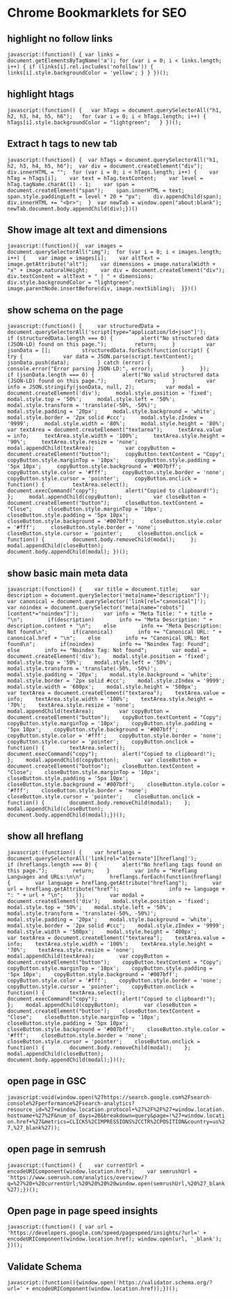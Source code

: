 # Chrome Bookmarklets for SEO

## highlight no follow links	
`
javascript:(function() {
    var links = document.getElementsByTagName('a');
    for (var i = 0; i < links.length; i++) {
        if (links[i].rel.includes('nofollow')) {
            links[i].style.backgroundColor = 'yellow';
        }
    }
})();
`
## highlight htags	
`
javascript:(function() {   var hTags = document.querySelectorAll("h1, h2, h3, h4, h5, h6");   for (var i = 0; i < hTags.length; i++) {     hTags[i].style.backgroundColor = "lightgreen";   } })();
`
## Extract h tags to new tab
`
javascript:(function() {  var hTags = document.querySelectorAll("h1, h2, h3, h4, h5, h6");  var div = document.createElement("div");  div.innerHTML = "";  for (var i = 0; i < hTags.length; i++) {    var hTag = hTags[i];    var text = hTag.textContent;    var level = hTag.tagName.charAt(1) - 1;    var span = document.createElement("span");    span.innerHTML = text;    span.style.paddingLeft = level * 20 + "px";    div.appendChild(span);    div.innerHTML += "<br>";  }  var newTab = window.open("about:blank");  newTab.document.body.appendChild(div);})()
`

## Show image alt text and dimensions
`
javascript:(function(){  var images = document.querySelectorAll("img");  for (var i = 0; i < images.length; i++) {    var image = images[i];    var altText = image.getAttribute("alt");    var dimensions = image.naturalWidth + "x" + image.naturalHeight;    var div = document.createElement("div");    div.textContent = altText + " | " + dimensions;    div.style.backgroundColor = "lightgreen";    image.parentNode.insertBefore(div, image.nextSibling);  }})()
`
## show schema on the page
`
javascript:(function() {     var structuredData = document.querySelectorAll('script[type="application/ld+json"]');          if (structuredData.length === 0) {         alert("No structured data (JSON-LD) found on this page.");         return;     }          var jsonData = [];          structuredData.forEach(function(script) {         try {             var data = JSON.parse(script.textContent);             jsonData.push(data);         } catch (error) {             console.error("Error parsing JSON-LD:", error);         }     });          if (jsonData.length === 0) {         alert("No valid structured data (JSON-LD) found on this page.");         return;     }          var info = JSON.stringify(jsonData, null, 2);          var modal = document.createElement('div');     modal.style.position = 'fixed';     modal.style.top = '50%';     modal.style.left = '50%';     modal.style.transform = 'translate(-50%, -50%)';     modal.style.padding = '20px';     modal.style.background = 'white';     modal.style.border = '2px solid #ccc';     modal.style.zIndex = '9999';     modal.style.width = '80%';     modal.style.height = '80%';          var textArea = document.createElement("textarea");     textArea.value = info;     textArea.style.width = '100%';     textArea.style.height = '90%';     textArea.style.resize = 'none';     modal.appendChild(textArea);          var copyButton = document.createElement("button");     copyButton.textContent = "Copy";     copyButton.style.marginTop = '10px';     copyButton.style.padding = '5px 10px';     copyButton.style.background = '#007bff';     copyButton.style.color = '#fff';     copyButton.style.border = 'none';     copyButton.style.cursor = 'pointer';     copyButton.onclick = function() {         textArea.select();         document.execCommand("copy");         alert("Copied to clipboard!");     };     modal.appendChild(copyButton);          var closeButton = document.createElement("button");     closeButton.textContent = "Close";     closeButton.style.marginTop = '10px';     closeButton.style.padding = '5px 10px';     closeButton.style.background = '#007bff';     closeButton.style.color = '#fff';     closeButton.style.border = 'none';     closeButton.style.cursor = 'pointer';     closeButton.onclick = function() {         document.body.removeChild(modal);     };     modal.appendChild(closeButton);          document.body.appendChild(modal); })();
`
## show basic main meta data
`
javascript:(function() {    var title = document.title;    var description = document.querySelector('meta[name="description"]');    var canonical = document.querySelector('link[rel="canonical"]');    var noindex = document.querySelector('meta[name="robots"][content*="noindex"]');        var info = "Meta Title: " + title + "\n";        if(description)        info += "Meta Description: " + description.content + "\n";    else        info += "Meta Description: Not found\n";        if(canonical)        info += "Canonical URL: " + canonical.href + "\n";    else        info += "Canonical URL: Not found\n";        if(noindex)        info += "Noindex Tag: Found";    else        info += "Noindex Tag: Not found";        var modal = document.createElement('div');    modal.style.position = 'fixed';    modal.style.top = '50%';    modal.style.left = '50%';    modal.style.transform = 'translate(-50%, -50%)';    modal.style.padding = '20px';    modal.style.background = 'white';    modal.style.border = '2px solid #ccc';    modal.style.zIndex = '9999';    modal.style.width = '600px';    modal.style.height = '500px';        var textArea = document.createElement("textarea");    textArea.value = info;    textArea.style.width = '100%';    textArea.style.height = '70%';    textArea.style.resize = 'none';    modal.appendChild(textArea);        var copyButton = document.createElement("button");    copyButton.textContent = "Copy";    copyButton.style.marginTop = '10px';    copyButton.style.padding = '5px 10px';    copyButton.style.background = '#007bff';    copyButton.style.color = '#fff';    copyButton.style.border = 'none';    copyButton.style.cursor = 'pointer';    copyButton.onclick = function() {        textArea.select();        document.execCommand("copy");        alert("Copied to clipboard!");    };    modal.appendChild(copyButton);        var closeButton = document.createElement("button");    closeButton.textContent = "Close";    closeButton.style.marginTop = '10px';    closeButton.style.padding = '5px 10px';    closeButton.style.background = '#007bff';    closeButton.style.color = '#fff';    closeButton.style.border = 'none';    closeButton.style.cursor = 'pointer';    closeButton.onclick = function() {        document.body.removeChild(modal);    };    modal.appendChild(closeButton);        document.body.appendChild(modal);})();
`
## show all hreflang
`
javascript:(function() {    var hreflangs = document.querySelectorAll('link[rel="alternate"][hreflang]');        if (hreflangs.length === 0) {        alert("No hreflang tags found on this page.");        return;    }        var info = "Hreflang Languages and URLs:\n\n";        hreflangs.forEach(function(hreflang) {        var language = hreflang.getAttribute("hreflang");        var url = hreflang.getAttribute("href");                info += language + ": " + url + "\n";    });        var modal = document.createElement('div');    modal.style.position = 'fixed';    modal.style.top = '50%';    modal.style.left = '50%';    modal.style.transform = 'translate(-50%, -50%)';    modal.style.padding = '20px';    modal.style.background = 'white';    modal.style.border = '2px solid #ccc';    modal.style.zIndex = '9999';    modal.style.width = '500px';    modal.style.height = '400px';        var textArea = document.createElement("textarea");    textArea.value = info;    textArea.style.width = '100%';    textArea.style.height = '70%';    textArea.style.resize = 'none';    modal.appendChild(textArea);        var copyButton = document.createElement("button");    copyButton.textContent = "Copy";    copyButton.style.marginTop = '10px';    copyButton.style.padding = '5px 10px';    copyButton.style.background = '#007bff';    copyButton.style.color = '#fff';    copyButton.style.border = 'none';    copyButton.style.cursor = 'pointer';    copyButton.onclick = function() {        textArea.select();        document.execCommand("copy");        alert("Copied to clipboard!");    };    modal.appendChild(copyButton);        var closeButton = document.createElement("button");    closeButton.textContent = "Close";    closeButton.style.marginTop = '10px';    closeButton.style.padding = '5px 10px';    closeButton.style.background = '#007bff';    closeButton.style.color = '#fff';    closeButton.style.border = 'none';    closeButton.style.cursor = 'pointer';    closeButton.onclick = function() {        document.body.removeChild(modal);    };    modal.appendChild(closeButton);        document.body.appendChild(modal);})();
`

## open page in GSC
`
javascript:void(window.open(%27https://search.google.com%2Fsearch-console%2Fperformance%2Fsearch-analytics?resource_id=%27+window.location.protocol+%27%2F%2F%27+window.location.hostname+%27%2F&num_of_days=28&breakdown=query&page=!%27+window.location.href+%27&metrics=CLICKS%2CIMPRESSIONS%2CCTR%2CPOSITION&country=us%27,%27_blank%27));
`
## open page in semrush
`
javascript:(function() {    var currentUrl = encodeURIComponent(window.location.href);    var semrushUrl = 'https://www.semrush.com/analytics/overview/?q=%27%20+%20currentUrl;%20%20%20%20window.open(semrushUrl,%20%27_blank%27);})();
`
## Open page in page speed insights
`
javascript:(function() {
    var url = 'https://developers.google.com/speed/pagespeed/insights/?url=' + encodeURIComponent(window.location.href);
    window.open(url, '_blank');
})();
`
## Validate Schema
`
javascript:(function(){window.open('https://validator.schema.org/?url=' + encodeURIComponent(window.location.href));})();
`
